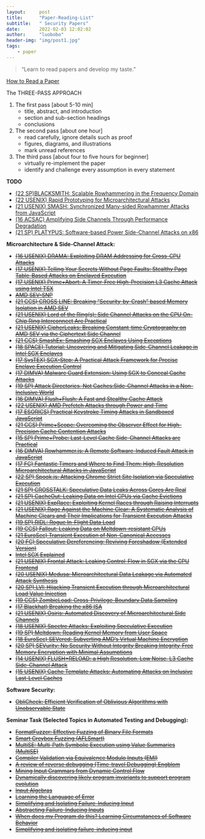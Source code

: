 ```yaml
---
layout:     post
title:      "Paper-Reading-List"
subtitle:   " Security Papers"
date:       2022-02-03 12:02:02
author:     "luobobo"
header-img: "img/post1.jpg"
tags:
    - paper
---
```


> “Learn to read papers and develop my taste.”


[How to Read a Paper](https://web.stanford.edu/class/ee384m/Handouts/HowtoReadPaper.pdf)

The THREE-PASS APPROACH
1. The first pass [about 5-10 min]
	- title, abstract, and introduction
	- section and sub-section headings
	- conclusions
2. The second pass [about one hour]
	- read carefully, ignore details such as proof
	- figures, diagrams, and illustrations
	- mark unread references
3. The third pass [about four to five hours for beginner]
	- virtually re-implement the paper
    - identify and challenge every assumption in every statement


**TODO**
* [(22 SP)BLACKSMITH: Scalable Rowhammering in the Frequency Domain](https://comsec.ethz.ch/wp-content/files/blacksmith_sp22.pdf)
* [(22 USENIX) Rapid Prototyping for Microarchitectural Attacks](https://misc0110.net/files/rapid_prototyping_sec22.pdf)
* [(21 USENIX) SMASH: Synchronized Many-sided Rowhammer Attacks from JavaScript](https://www.usenix.org/system/files/sec21-de-ridder.pdf)
* [(16 ACSAC) Amplifying Side Channels Through Performance Degradation](https://eprint.iacr.org/2015/1141.pdf)
* [(21 SP) PLATYPUS: Software-based Power Side-Channel Attacks on x86](https://platypusattack.com/platypus.pdf)


**Microarchitecture & Side-Channel Attack:**
* ~~[(16 USENIX) DRAMA: Exploiting DRAM Addressing for Cross-CPU Attacks](https://www.usenix.org/system/files/conference/usenixsecurity16/sec16_paper_pessl.pdf)~~
* ~~[(17 USENIX) Telling Your Secrets Without Page Faults: Stealthy Page Table-Based Attacks on Enclaved Execution](https://www.usenix.org/system/files/conference/usenixsecurity17/sec17-van_bulck.pdf)~~
* ~~[(17 USENIX) Prime+Abort: A Timer-Free High-Precision L3 Cache Attack using Intel TSX](https://www.usenix.org/system/files/conference/usenixsecurity17/sec17-disselkoen.pdf)~~
* ~~[AMD SEV-SNP](https://www.amd.com/system/files/TechDocs/SEV-SNP-strengthening-vm-isolation-with-integrity-protection-and-more.pdf)~~
* ~~[(21 CCS) CROSS LINE: Breaking “Security-by-Crash” based Memory Isolation in AMD SEV](https://arxiv.org/pdf/2008.00146.pdf)~~
* ~~[(21 USENIX) Lord of the Ring(s): Side Channel Attacks on the CPU On-Chip Ring Interconnect Are Practical](https://www.usenix.org/system/files/sec21-paccagnella.pdf)~~
* ~~[(21 USENIX) CipherLeaks: Breaking Constant-time Cryptography on AMD SEV via the Ciphertext Side Channel](https://www.usenix.org/system/files/sec21-li-mengyuan.pdf)~~
* ~~[(21 CCS) SmashEx: Smashing SGX Enclaves Using Exceptions](https://arxiv.org/pdf/2110.06657.pdf)~~
* ~~[(18 SPACE) Tutorial: Uncovering and Mitigating Side-Channel Leakage in Intel SGX Enclaves](https://jovanbulck.github.io/files/space18-tutorial.pdf)~~
* ~~[(17 SysTEX) SGX-Step: A Practical Attack Framework for Precise Enclave Execution Control](https://core.ac.uk/download/pdf/129863707.pdf)~~
* ~~[(17 DIMVA) Malware Guard Extension: Using SGX to Conceal Cache Attacks](https://arxiv.org/pdf/1702.08719.pdf)~~
* ~~[(19 SP) Attack Directories, Not Caches:Side-Channel Attacks in a Non-Inclusive World](https://people.csail.mit.edu/mengjia/data/sp19.pdf)~~
* ~~[(16 DIMVA) Flush+Flush: A Fast and Stealthy Cache Attack](https://gruss.cc/files/flushflush.pdf)~~
* ~~[(22 USENIX) AMD Prefetch Attacks through Power and Time](https://misc0110.net/files/amd_prefetch_sec22.pdf)~~
* ~~[(17 ESORICS) Practical Keystroke Timing Attacks in Sandboxed JavaScript](https://misc0110.net/files/keystroke_js.pdf)~~
* ~~[(21 CCS) Prime+Scope: Overcoming the Observer Effect for High-Precision Cache Contention Attacks](https://www.esat.kuleuven.be/cosic/publications/article-3405.pdf)~~
* ~~[(15 SP) Prime+Probe: Last-Level Cache Side-Channel Attacks are Practical](http://palms.ee.princeton.edu/system/files/SP_vfinal.pdf)~~
* ~~[(16 DIMVA) Rowhammer.js: A Remote Software-Induced Fault Attack in JavaScript](https://gruss.cc/files/rowhammerjs.pdf)~~
* ~~[(17 FC) Fantastic Timers and Where to Find Them: High-Resolution Microarchitectural Attacks in JavaScript](https://misc0110.net/files/timers.pdf)~~
* ~~[(22 SP) Spook.js: Attacking Chrome Strict Site Isolation via Speculative Execution](https://www.spookjs.com/files/spook-js.pdf)~~
* ~~[(21 SP) CROSSTALK: Speculative Data Leaks Across Cores Are Real](https://download.vusec.net/papers/crosstalk_sp21.pdf)~~
* ~~[(21 SP) CacheOut: Leaking Data on Intel CPUs via Cache Evictions](https://cacheoutattack.com/files/CacheOut.pdf)~~
* ~~[(21 USENIX) ExpRace: Exploiting Kernel Races through Raising Interrupts](https://www.usenix.org/system/files/sec21-lee-yoochan.pdf)~~ 
* ~~[(21 USENIX) Rage Against the Machine Clear: A Systematic Analysis of Machine Clears and Their Implications for Transient Execution Attacks](https://www.usenix.org/system/files/sec21-ragab.pdf)~~ 
* ~~[(19 SP) RIDL: Rogue In-Flight Data Load](https://mdsattacks.com/files/ridl.pdf)~~ 
* ~~[(19 CCS) Fallout: Leaking Data on Meltdown-resistant CPUs](https://mdsattacks.com/files/fallout.pdf)~~ 
* ~~[(21 EuroSec) Transient Execution of Non-Canonical Accesses](https://saidganim.github.io/pdfs/AMD_NCTE.pdf)~~
* ~~[(20 FC) Speculative Dereferencing: Reviving Foreshadow (Extended Version)](https://misc0110.net/files/specderef.pdf)~~  
* ~~[Intel SGX Explained](https://eprint.iacr.org/2016/086.pdf)~~
* ~~[(21 USENIX) Frontal Attack: Leaking Control-Flow in SGX via the CPU Frontend](https://arxiv.org/pdf/2005.11516.pdf)~~
* ~~[(20 USENIX) Medusa: Microarchitectural Data Leakage via Automated Attack Synthesis](https://www.usenix.org/system/files/sec20-moghimi-medusa.pdf)~~
* ~~[(20 SP) LVI: Hijacking Transient Execution through Microarchitectural Load Value Injection](https://lviattack.eu/lvi.pdf)~~
* ~~[(19 CCS) ZombieLoad: Cross-Privilege-Boundary Data Sampling](https://zombieloadattack.com/zombieload.pdf)~~
* ~~[(17 Blackhat) Breaking the x86 ISA](https://www.blackhat.com/docs/us-17/thursday/us-17-Domas-Breaking-The-x86-Instruction-Set-wp.pdf)~~
* ~~[(21 USENIX) Osiris: Automated Discovery of Microarchitectural Side Channels](https://publications.cispa.saarland/3431/1/main.pdf)~~
* ~~[(18 USENIX) Spectre Attacks: Exploiting Speculative Execution](https://spectreattack.com/spectre.pdf)~~
* ~~[(19 SP) Meltdown: Reading Kernel Memory from User Space](https://meltdownattack.com/meltdown.pdf)~~
* ~~[(18 EuroSec) SEVered: Subverting AMD’s Virtual Machine Encryption](https://arxiv.org/pdf/1805.09604.pdf)~~
* ~~[(20 SP) SEVurity: No Security Without Integrity Breaking Integrity-Free Memory Encryption with Minimal Assumptions](https://arxiv.org/pdf/2004.11071.pdf)~~
* ~~[(14 USENIX) FLUSH+RELOAD: a High Resolution, Low Noise, L3 Cache Side-Channel Attack](https://eprint.iacr.org/2013/448.pdf)~~
* ~~[(15 USENIX) Cache Template Attacks: Automating Attacks on Inclusive Last-Level Caches](https://gruss.cc/files/cta.pdf)~~


**Software Security:**
* ~~[ObliCheck: Efficient Verification of Oblivious Algorithms with Unobservable State](https://www.usenix.org/system/files/sec21-son.pdf)~~

**Seminar Task (Selected Topics in Automated Testing and Debugging):**
* ~~[FormatFuzzer: Effective Fuzzing of Binary File Formats](https://dl.cispa.de/s/3q2PyqP7rqZzrNn)~~
* ~~[Smart Greybox Fuzzing (AFLSmart)](https://arxiv.org/pdf/1811.09447.pdf)~~
* ~~[MultiSE: Multi-Path Symbolic Execution using Value Summaries (MultiSE)](https://people.eecs.berkeley.edu/~ksen/papers/multise.pdf)~~
* ~~[Compiler Validation via Equivalence Modulo Inputs (EMI)](https://www.cs.ucdavis.edu/~su/publications/emi.pdf)~~
* ~~[A review of reverse debugging (Time-travel Debugging) Engblom](https://citeseerx.ist.psu.edu/viewdoc/download?doi=10.1.1.338.3420&rep=rep1&type=pdf)~~
* ~~[Mining Input Grammars from Dynamic Control Flow](https://publications.cispa.saarland/3101/1/fse2020-mimid.pdf)~~
* ~~[Dynamically discovering likely program invariants to support program evolution](https://homes.cs.washington.edu/~mernst/pubs/invariants-tse2001.pdf)~~
* ~~[Input Algebras](https://publications.cispa.saarland/3208/7/gopinath2021input.pdf)~~
* ~~[Learning the Language of Error](http://www.cprover.org/learning-errors/learning-the-language-of-error-including-a-proof-supplement.pdf)~~
* ~~[Simplifying and Isolating Failure-Inducing Input](https://hiper.cis.udel.edu/lp/lib/exe/fetch.php/courses/other-delta-zellertse.pdf)~~
* ~~[Abstracting Failure-Inducing Inputs](https://publications.cispa.saarland/3103/7/issta2020-language-of-failure.pdf)~~
* ~~[When does my Program do this? Learning Circumstances of Software Behavior](https://publications.cispa.saarland/3107/7/fse2020-alhazen.pdf)~~
* ~~[Simplifying and isolating failure-inducing input](https://www.st.cs.uni-saarland.de/papers/tse2002/tse2002.pdf)~~

<!-- 
* [Constraint-guided Directed Greybox Fuzzing](https://www.usenix.org/conference/usenixsecurity21/presentation/lee-gwangmu)
* [Android SmartTVs Vulnerability Discovery via Log-Guided Fuzzing](https://www.usenix.org/conference/usenixsecurity21/presentation/aafer)
* [ExpRace: Exploiting Kernel Races through Raising Interrupts](https://www.usenix.org/conference/usenixsecurity21/presentation/lee-yoochan)
* [CANARY - a reactive defense mechanism for Controller Area Networks based on Active RelaYs](https://www.usenix.org/conference/usenixsecurity21/presentation/groza)
* [MAZE: Towards Automated Heap Feng Shui](https://www.usenix.org/conference/usenixsecurity21/presentation/wang-yan)
* [Breaking Through Binaries: Compiler-quality Instrumentation for Better Binary-only Fuzzing](https://www.usenix.org/conference/usenixsecurity21/presentation/nagy)
* [VScape: Assessing and Escaping Virtual Call Protections](https://www.usenix.org/conference/usenixsecurity21/presentation/chen-kaixiang)
* [PTAuth: Temporal Memory Safety via Robust Points-to Authentication](https://www.usenix.org/conference/usenixsecurity21/presentation/mirzazade)
* [Finding Bugs Using Your Own Code: Detecting Functionally-similar yet Inconsistent Code](https://www.usenix.org/conference/usenixsecurity21/presentation/ahmadi)
* [SHARD: Fine-Grained Kernel Specialization with Context-Aware Hardening](https://www.usenix.org/conference/usenixsecurity21/presentation/abubakar)
* [Preventing Use-After-Free Attacks with Fast Forward Allocation](https://www.usenix.org/conference/usenixsecurity21/presentation/wickman)
* [IJON: Exploring Deep State Spaces via Fuzzing](https://www.ei.ruhr-uni-bochum.de/media/emma/veroeffentlichungen/2020/02/27/IJON-Oakland20.pdf)
* [xMP: Selective Memory Protection for Kernel and User Space](https://www3.cs.stonybrook.edu/~sghavamnia/papers/xmp.sp20.pdf)
* [Temporal System Call Specialization for Attack Surface Reduction](https://www.usenix.org/system/files/sec20-ghavamnia.pdf)
* [(Mostly) Exitless VM Protection from Untrusted Hypervisor through Disaggregated Nested Virtualization](https://www.usenix.org/system/files/sec20summer_mi_prepub.pdf)
* [EcoFuzz: Adaptive Energy-Saving Greybox Fuzzing as a Variant of the Adversarial Multi-Armed Bandit](https://www.usenix.org/conference/usenixsecurity20/presentation/yue)
* [ParmeSan: Sanitizer-guided Greybox Fuzzing](https://www.usenix.org/conference/usenixsecurity20/presentation/osterlund)
* [SoK: Benchmarking Flaws in Systems Security](https://ieeexplore.ieee.org/document/8806739)
* [SoK: Eternal War in Memory](https://people.eecs.berkeley.edu/~dawnsong/papers/Oakland13-SoK-CR.pdf)
* [SoK: Using Dynamic Binary Instrumentation for Security](https://www.diag.uniroma1.it/~delia/papers/asiaccs2019.pdf)
* [SoK: Sanitizing for Security](https://arxiv.org/pdf/1806.04355.pdf)
* [One Engine to Fuzz ’em All: Generic Language Processor Testing with Semantic Validation](https://faculty.ist.psu.edu/wu/papers/polyglot.pdf)
* [STOCHFUZZ: Sound and Cost-effective Fuzzing of Stripped Binaries by Incremental and Stochastic Rewriting](https://www.cs.purdue.edu/homes/zhan3299/res/SP21b.pdf)
* [A novel dynamic analysis infr el dynamic analysis infrastructur astructure to instrument untrusted o instrument untrusted execution flow across user-kernel spaces](https://ink.library.smu.edu.sg/cgi/viewcontent.cgi?article=6613&context=sis_research)
* [A Secure and Formally Verified Linux KVM Hypervisor](http://www.cs.columbia.edu/~nieh/pubs/ieeesp2021_kvm.pdf)
* [DIANE: Identifying Fuzzing Triggers in Apps to Generate Under-constrained Inputs for IoT Devices](https://conand.me/publications/redini-diane-2021.pdf)
* [DIFFUZZ: Differential Fuzzing for Side Channel Analysis](https://arxiv.org/pdf/1811.07005.pdf)
* [Fuzzing: Challenges and Reflections](https://www.comp.nus.edu.sg/~abhik/pdf/IEEE-SW-Fuzzing.pdf)
* [Industrial Oriented Evaluation of Fuzzing Techniques (ICST 2021)](http://www.wingtecher.com/themes/WingTecherResearch/assets/papers/icst21.pdf)
* [An Empirical Study of OSS-Fuzz Bugs (MSR 2021)](https://squareslab.github.io/materials/DingOSSFuzz21.pdf)
* [UNIFUZZ: A Holistic and Pragmatic Metrics-Driven Platform for Evaluating Fuzzers](https://arxiv.org/pdf/2010.01785.pdf )
* [A Feature-Oriented Corpus for understanding, Evaluating and Improving Fuzz Testing](https://github.com/wcventure/FuzzingPaper/blob/master/Paper/ASIACCS19_Feature-Oriented.pdf)
* [RetroWrite: Statically Instrumenting COTS Binaries for Fuzzing and Sanitization (S&P 2020)](https://github.com/wcventure/FuzzingPaper/blob/master/Paper/SP20_RetroWrite.pdf)
* [Antifuzz: impeding fuzzing audits of binary executables (USENIX Security2019)](https://github.com/wcventure/FuzzingPaper/blob/master/Paper/USENIX19_Antifuzz.pdf)
* [FUZZIFICATION: Anti-Fuzzing Technique (USENIX Security2019)](https://github.com/wcventure/FuzzingPaper/blob/master/Paper/USENIX19_FUZZIFICATION.pdf)
* [Hydra: An Extensible Fuzzing Framework for Finding Semantic Bugs in File Systems (SOSP 2019)](https://github.com/wcventure/FuzzingPaper/blob/master/Paper/SOSP19_Hydra.pdf)
* [A Priority Based Path Searching Method for Improving Hybrid Fuzzing (Computers & Security 2021)](https://www.sciencedirect.com/science/article/pii/S0167404821000663?casa_token=OUEFq5TSDv0AAAAA:jDit2FK_0vPqynepfWH__-mPOAQwfZaRP7Qv9G19x_t22z20N6C293JaNz2I16W2djytcOEFHrGM)
* [HFL: Hybrid Fuzzing on the Linux Kernel (NDSS 2020)](https://github.com/wcventure/FuzzingPaper/blob/master/Paper/NDSS20_HFL.pdf)
* [PANGOLIN: Incremental Hybrid Fuzzing with Polyhedral Path Abstraction (S&P 2020)](https://github.com/wcventure/FuzzingPaper/blob/master/Paper/SP20_PANGOLIN.pdf)
* [SAVIOR: Towards Bug-Driven Hybrid Testing (S&P 2020)](https://github.com/wcventure/FuzzingPaper/blob/master/Paper/SP20_SAVIOR.pdf)
* [PathAFL: Path-Coverage Assisted Fuzzing (ASIA CCS 2020)](https://dl.acm.org/doi/abs/10.1145/3320269.3384736)
* [Not All Coverage Measurements Are Equal: Fuzzing by Coverage Accounting for Input Prioritization (NDSS 2020)](https://github.com/wcventure/FuzzingPaper/blob/master/Paper/NDSS20_Prioritization.pdf)
* [Matryoshka: fuzzing deeply nested branches (CCS 2019)](https://github.com/wcventure/FuzzingPaper/blob/master/Paper/CCS19_Matryoshka.pdf)
* [REDQUEEN: Fuzzing with Input-to-State Correspondence (NDSS2019)](https://github.com/wcventure/FuzzingPaper/blob/master/Paper/NDSS19_REDQUEEN.pdf)
* [Typestate-Guided Fuzzer for Discovering Use-after-Free Vulnerabilities (ICSE 2020)](https://www.scedt.tees.ac.uk/s.qin/papers/icse2020-uafl.pdf)
* [Binary-level Directed Fuzzing for Use-After-Free Vulnerabilities (RAID 2020)](https://github.com/wcventure/FuzzingPaper/blob/master/Paper/Arxiv20_BinaryUAF.pdf)
* [MemFuzz: Using Memory Accesses to Guide Fuzzing (ICST 2019)](https://github.com/wcventure/FuzzingPaper/blob/master/Paper/ICST19_MemFuzz.pdf)
* [MemLock: Memory Usage Guided Fuzzing (ICSE2020)](https://wcventure.github.io/pdf/ICSE2020_MemLock.pdf)
* [MOPT: Optimize Mutation Scheduling for Fuzzers (USENIX Security2019)](https://github.com/wcventure/FuzzingPaper/blob/master/Paper/USENIX19_MOPT.pdf)
* [FuzzGen: Automatic Fuzzer Generation (USENIX Security2020)](https://www.usenix.org/system/files/sec20fall_ispoglou_prepub.pdf) -->